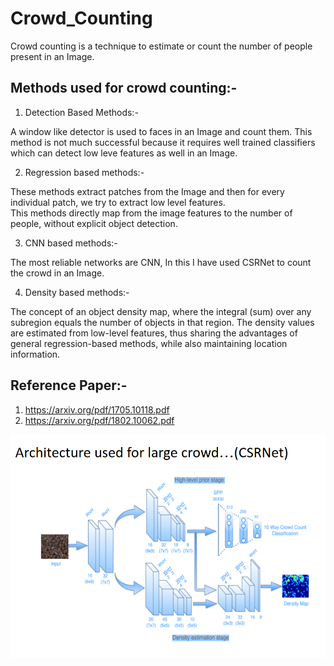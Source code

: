 # Crowd_Counting
Crowd counting is a technique to estimate or count the number of people present in an Image. 

## Methods used for crowd counting:-

1. Detection Based Methods:-  

A window like detector is used to faces in an Image and count them. This method is not much successful because it requires well trained classifiers which can detect low leve features as well in an Image.  

2. Regression based methods:-  

These methods extract patches from the Image and then for every individual patch, we try to extract low level features.  
This methods directly map from the image features to the number of people, without explicit object detection.  

3. CNN based methods:-  

The most reliable networks are CNN, In this I have used CSRNet to count the crowd in an Image.  

4. Density based methods:-    

The concept of an object density map, where the integral (sum) over any subregion equals the number of objects in that region. The density values are estimated from low-level features, thus sharing the advantages of general regression-based methods, while also maintaining location information. 


## Reference Paper:-

1. https://arxiv.org/pdf/1705.10118.pdf  
2. https://arxiv.org/pdf/1802.10062.pdf

![Screenshot](CSRNet.png)

